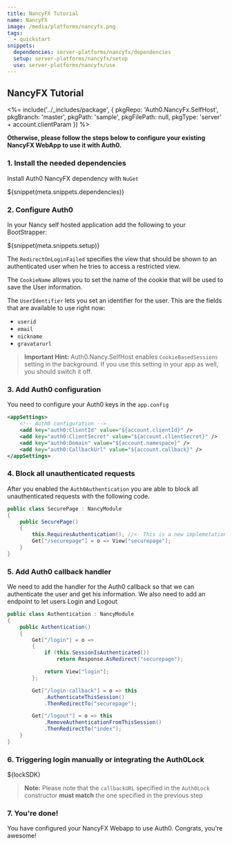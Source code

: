 ```yaml
---
title: NancyFX Tutorial
name: NancyFX
image: /media/platforms/nancyfx.png
tags:
  - quickstart
snippets:
  dependencies: server-platforms/nancyfx/dependencies
  setup: server-platforms/nancyfx/setup
  use: server-platforms/nancyfx/use
---
```


## NancyFX Tutorial

<%= include('../_includes/package', {
  pkgRepo: 'Auth0.NancyFx.SelfHost',
  pkgBranch: 'master',
  pkgPath: 'sample',
  pkgFilePath: null,
  pkgType: 'server' + account.clientParam
}) %>

**Otherwise, please follow the steps below to configure your existing NancyFX WebApp to use it with Auth0.**

### 1. Install the needed dependencies

Install Auth0 NancyFX dependency with `NuGet`

${snippet(meta.snippets.dependencies)}

### 2. Configure Auth0

In your Nancy self hosted application add the following to your BootStrapper:

${snippet(meta.snippets.setup)}

The `RedirectOnLoginFailed` specifies the view that should be shown to an authenticated user when he tries to access a restricted view.

The `CookieName` allows you to set the name of the cookie that will be used to save the User information.

The `UserIdentifier` lets you set an identifier for the user. This are the fields that are available to use right now:

  * `userid`
  * `email`
  * `nickname`
  * `gravatarurl`

> **Important Hint:** Auth0.Nancy.SelfHost enables `CookieBasedSessions` setting in the background. If you use this setting in your app as well, you should switch it off.

### 3. Add Auth0 configuration

You need to configure your Auth0 keys in the `app.config`

```xml
<appSettings>
    <!-- Auth0 configuration -->
    <add key="auth0:ClientId" value="${account.clientId}" />
    <add key="auth0:ClientSecret" value="${account.clientSecret}" />
    <add key="auth0:Domain" value="${account.namespace}" />
    <add key="auth0:CallbackUrl" value="${account.callback}" />
</appSettings>
```

### 4. Block all unauthenticated requests

After you enabled the `Auth0Authentication` you are able to block all unauthenticated requests with the following code.

```cs
public class SecurePage : NancyModule
{
    public SecurePage()
    {
        this.RequiresAuthentication(); //<- This is a new implemetation of default extension
        Get["/securepage"] = o => View["securepage"];
    }
}
```

### 5. Add Auth0 callback handler

We need to add the handler for the Auth0 callback so that we can authenticate the user and get his information. We also need to add an endpoint to let users Login and Logout

```cs
public class Authentication : NancyModule
{
    public Authentication()
    {
        Get["/login"] = o =>
        {
            if (this.SessionIsAuthenticated())
                return Response.AsRedirect("securepage");

            return View["login"];
        };

        Get["/login-callback"] = o => this
            .AuthenticateThisSession()
            .ThenRedirectTo("securepage");

        Get["/logout"] = o => this
            .RemoveAuthenticationFromThisSession()
            .ThenRedirectTo("index");
    }
}
```

### 6. Triggering login manually or integrating the Auth0Lock

${lockSDK}

> **Note:** Please note that the `callbackURL` specified in the `Auth0Lock` constructor **must match** the one specified in the previous step

### 7. You're done!

You have configured your NancyFX Webapp to use Auth0. Congrats, you're awesome!
